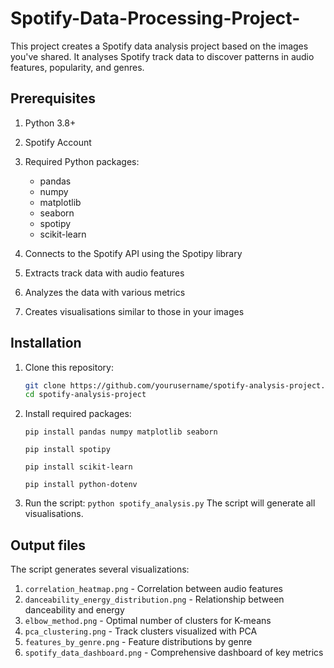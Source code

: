 # Spotify-Data-Processing-Project-
This project creates a Spotify data analysis project based on the images you've shared. It analyses Spotify track data to discover patterns in audio features, popularity, and genres.

## Prerequisites

1. Python 3.8+
2. Spotify Account 
3. Required Python packages:
   - pandas
   - numpy
   - matplotlib
   - seaborn
   - spotipy
   - scikit-learn

1. Connects to the Spotify API using the Spotipy library
2. Extracts track data with audio features
3. Analyzes the data with various metrics
4. Creates visualisations similar to those in your images

## Installation

1. Clone this repository:
   ```bash
   git clone https://github.com/yourusername/spotify-analysis-project.git
   cd spotify-analysis-project

2. Install required packages:
    ```
    pip install pandas numpy matplotlib seaborn
    ```
    ```
    pip install spotipy
    ```
    ```
    pip install scikit-learn
    ```
    ```
    pip install python-dotenv
    ```

3. Run the script:
```python spotify_analysis.py```
    The script will generate all visualisations.

## Output files
The script generates several visualizations:
1. ```correlation_heatmap.png``` - Correlation between audio features
2. ```danceability_energy_distribution.png``` - Relationship between danceability and energy
3. ```elbow_method.png``` - Optimal number of clusters for K-means
4. ```pca_clustering.png``` - Track clusters visualized with PCA
5. ```features_by_genre.png``` - Feature distributions by genre
6. ```spotify_data_dashboard.png``` - Comprehensive dashboard of key metrics
